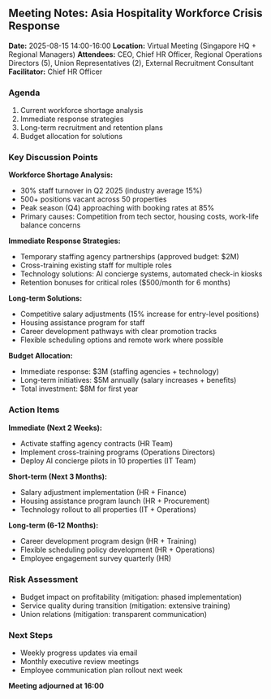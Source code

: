## Meeting Notes: Asia Hospitality Workforce Crisis Response

**Date:** 2025-08-15 14:00-16:00
**Location:** Virtual Meeting (Singapore HQ + Regional Managers)
**Attendees:** CEO, Chief HR Officer, Regional Operations Directors (5), Union Representatives (2), External Recruitment Consultant
**Facilitator:** Chief HR Officer

### Agenda
1. Current workforce shortage analysis
2. Immediate response strategies
3. Long-term recruitment and retention plans
4. Budget allocation for solutions

### Key Discussion Points

**Workforce Shortage Analysis:**
- 30% staff turnover in Q2 2025 (industry average 15%)
- 500+ positions vacant across 50 properties
- Peak season (Q4) approaching with booking rates at 85%
- Primary causes: Competition from tech sector, housing costs, work-life balance concerns

**Immediate Response Strategies:**
- Temporary staffing agency partnerships (approved budget: $2M)
- Cross-training existing staff for multiple roles
- Technology solutions: AI concierge systems, automated check-in kiosks
- Retention bonuses for critical roles ($500/month for 6 months)

**Long-term Solutions:**
- Competitive salary adjustments (15% increase for entry-level positions)
- Housing assistance program for staff
- Career development pathways with clear promotion tracks
- Flexible scheduling options and remote work where possible

**Budget Allocation:**
- Immediate response: $3M (staffing agencies + technology)
- Long-term initiatives: $5M annually (salary increases + benefits)
- Total investment: $8M for first year

### Action Items

**Immediate (Next 2 Weeks):**
- Activate staffing agency contracts (HR Team)
- Implement cross-training programs (Operations Directors)
- Deploy AI concierge pilots in 10 properties (IT Team)

**Short-term (Next 3 Months):**
- Salary adjustment implementation (HR + Finance)
- Housing assistance program launch (HR + Procurement)
- Technology rollout to all properties (IT + Operations)

**Long-term (6-12 Months):**
- Career development program design (HR + Training)
- Flexible scheduling policy development (HR + Operations)
- Employee engagement survey quarterly (HR)

### Risk Assessment
- Budget impact on profitability (mitigation: phased implementation)
- Service quality during transition (mitigation: extensive training)
- Union relations (mitigation: transparent communication)

### Next Steps
- Weekly progress updates via email
- Monthly executive review meetings
- Employee communication plan rollout next week

**Meeting adjourned at 16:00**
